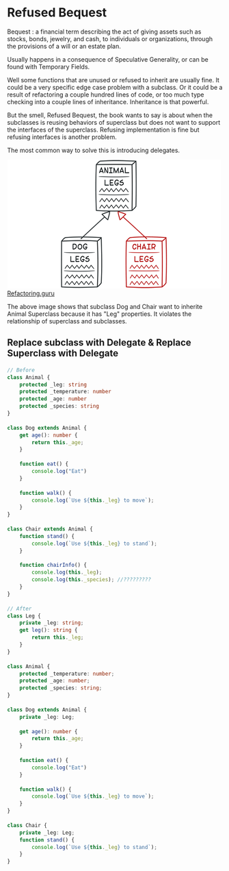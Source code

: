 # Refused Bequest

Bequest : a financial term describing the act of giving assets such as stocks, bonds, jewelry, and cash, to individuals or organizations, through the provisions of a will or an estate plan.

Usually happens in a consequence of Speculative Generality, or can be found with Temporary Fields.

Well some functions that are unused or refused to inherit are usually fine. It could be a very specific edge case problem with a subclass. Or it could be a result of refactoring a couple hundred lines of code, or too much type checking into a couple lines of inheritance. Inheritance is that powerful.

But the smell, Refused Bequest, the book wants to say is about when the subclasses is reusing behaviors of superclass but does not want to support the interfaces of the superclass. Refusing implementation is fine but refusing interfaces is another problem.

The most common way to solve this is introducing delegates.

![](./images/refused-bequest.png)
[Refactoring.guru](https://refactoring.guru/smells/refused-bequest)

The above image shows that subclass Dog and Chair want to inherite Animal Superclass because it has "Leg" properties. It violates the relationship of superclass and subclasses.

## Replace subclass with Delegate & Replace Superclass with Delegate

```ts
// Before
class Animal {
    protected _leg: string
    protected _temperature: number
    protected _age: number
    protected _species: string
}

class Dog extends Animal {
    get age(): number {
        return this._age;
    }

    function eat() {
        console.log("Eat")
    }

    function walk() {
        console.log(`Use ${this._leg} to move`);
    }
}

class Chair extends Animal {
    function stand() {
        console.log(`Use ${this._leg} to stand`);
    }

    function chairInfo() {
        console.log(this._leg);
        console.log(this._species); //?????????
    } 
}

// After
class Leg {
    private _leg: string;    
    get leg(): string {
        return this._leg;
    }
}

class Animal {
    protected _temperature: number;
    protected _age: number;
    protected _species: string;
}

class Dog extends Animal {
    private _leg: Leg;

    get age(): number {
        return this._age;
    }

    function eat() {
        console.log("Eat")
    }

    function walk() {
        console.log(`Use ${this._leg} to move`);
    }
}

class Chair {
    private _leg: Leg;
    function stand() {
        console.log(`Use ${this._leg} to stand`);
    }
}
```
